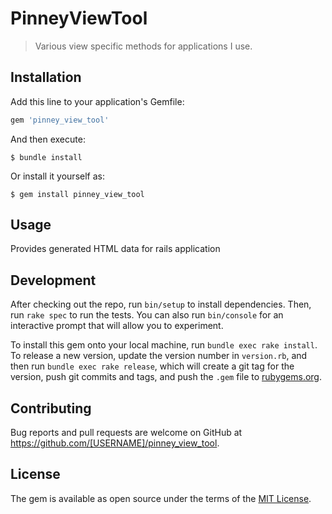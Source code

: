 # PinneyViewTool

> Various view specific methods for applications I use.

## Installation

Add this line to your application's Gemfile:

```ruby
gem 'pinney_view_tool'
```

And then execute:

    $ bundle install

Or install it yourself as:

    $ gem install pinney_view_tool

## Usage

Provides generated HTML data for rails application

## Development

After checking out the repo, run `bin/setup` to install dependencies. Then, run `rake spec` to run the tests. You can also run `bin/console` for an interactive prompt that will allow you to experiment.

To install this gem onto your local machine, run `bundle exec rake install`. To release a new version, update the version number in `version.rb`, and then run `bundle exec rake release`, which will create a git tag for the version, push git commits and tags, and push the `.gem` file to [rubygems.org](https://rubygems.org).

## Contributing

Bug reports and pull requests are welcome on GitHub at https://github.com/[USERNAME]/pinney_view_tool.


## License

The gem is available as open source under the terms of the [MIT License](https://opensource.org/licenses/MIT).
